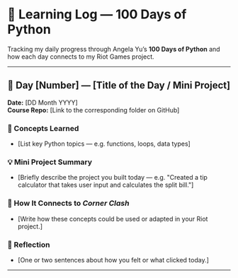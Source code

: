 # 🧠 Learning Log — 100 Days of Python

Tracking my daily progress through Angela Yu’s **100 Days of Python** and how each day connects to my Riot Games project.

---

## 📅 Day [Number] — [Title of the Day / Mini Project]
**Date:** [DD Month YYYY]  
**Course Repo:** [Link to the corresponding folder on GitHub]

### 🧩 Concepts Learned
- [List key Python topics — e.g. functions, loops, data types]

### 💡 Mini Project Summary
- [Briefly describe the project you built today — e.g. "Created a tip calculator that takes user input and calculates the split bill."]

### 🔗 How It Connects to *Corner Clash*
- [Write how these concepts could be used or adapted in your Riot project.]

### 💬 Reflection
- [One or two sentences about how you felt or what clicked today.]

---
